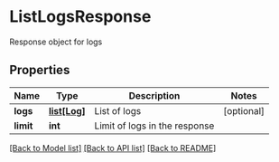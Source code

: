 # ListLogsResponse

Response object for logs
## Properties
Name | Type | Description | Notes
------------ | ------------- | ------------- | -------------
**logs** | [**list[Log]**](Log.md) | List of logs | [optional] 
**limit** | **int** | Limit of logs in the response | 

[[Back to Model list]](../README.md#documentation-for-models) [[Back to API list]](../README.md#documentation-for-api-endpoints) [[Back to README]](../README.md)


